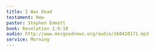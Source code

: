 ```yaml
---
title: I Was Dead
testament: New
pastor: Stephen Emmott 
book: Revelation 1:9-18
audio: http://www.mecgoodnews.org/audio/160420171.mp3
service: Morning
---
```

